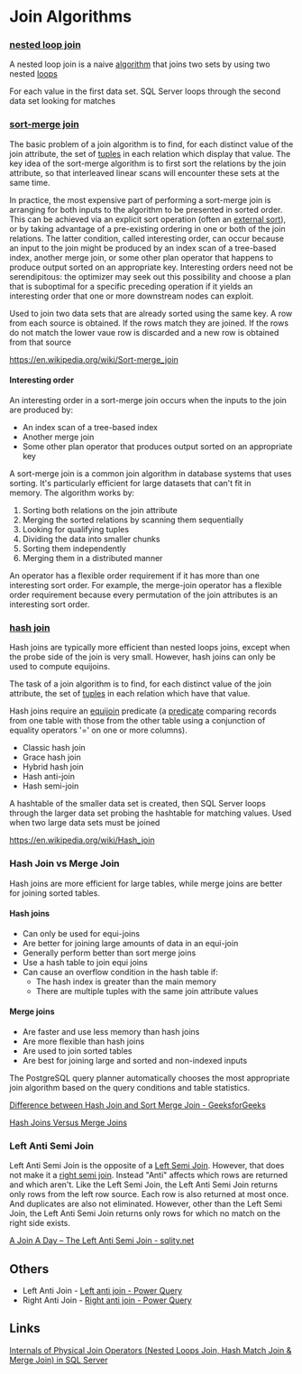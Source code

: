 # Join Algorithms

### [nested loop join](https://en.wikipedia.org/wiki/Nested_loop_join)

A nested loop join is a naive [algorithm](https://en.wikipedia.org/wiki/Algorithm) that joins two sets by using two nested [loops](https://en.wikipedia.org/wiki/Loop_(computing))

For each value in the first data set. SQL Server loops through the second data set looking for matches

### [sort-merge join](https://en.wikipedia.org/wiki/Sort-merge_join)

The basic problem of a join algorithm is to find, for each distinct value of the join attribute, the set of [tuples](https://en.wikipedia.org/wiki/Tuple) in each relation which display that value. The key idea of the sort-merge algorithm is to first sort the relations by the join attribute, so that interleaved linear scans will encounter these sets at the same time.

In practice, the most expensive part of performing a sort-merge join is arranging for both inputs to the algorithm to be presented in sorted order. This can be achieved via an explicit sort operation (often an [external sort](https://en.wikipedia.org/wiki/External_sort)), or by taking advantage of a pre-existing ordering in one or both of the join relations. The latter condition, called interesting order, can occur because an input to the join might be produced by an index scan of a tree-based index, another merge join, or some other plan operator that happens to produce output sorted on an appropriate key. Interesting orders need not be serendipitous: the optimizer may seek out this possibility and choose a plan that is suboptimal for a specific preceding operation if it yields an interesting order that one or more downstream nodes can exploit.

Used to join two data sets that are already sorted using the same key. A row from each source is obtained. If the rows match they are joined. If the rows do not match the lower vaue row is discarded and a new row is obtained from that source

<https://en.wikipedia.org/wiki/Sort-merge_join>

#### Interesting order

An interesting order in a sort-merge join occurs when the inputs to the join are produced by:

- An index scan of a tree-based index
- Another merge join
- Some other plan operator that produces output sorted on an appropriate key

A sort-merge join is a common join algorithm in database systems that uses sorting. It's particularly efficient for large datasets that can't fit in memory. The algorithm works by:

1. Sorting both relations on the join attribute
2. Merging the sorted relations by scanning them sequentially
3. Looking for qualifying tuples
4. Dividing the data into smaller chunks
5. Sorting them independently
6. Merging them in a distributed manner

An operator has a flexible order requirement if it has more than one interesting sort order. For example, the merge-join operator has a flexible order requirement because every permutation of the join attributes is an interesting sort order.

### [hash join](https://en.wikipedia.org/wiki/Hash_join)

Hash joins are typically more efficient than nested loops joins, except when the probe side of the join is very small. However, hash joins can only be used to compute equijoins.

The task of a join algorithm is to find, for each distinct value of the join attribute, the set of [tuples](https://en.wikipedia.org/wiki/Tuple#Relational_model) in each relation which have that value.

Hash joins require an [equijoin](https://en.wikipedia.org/wiki/Equijoin) predicate (a [predicate](https://en.wikipedia.org/wiki/Syntactic_predicate) comparing records from one table with those from the other table using a conjunction of equality operators '=' on one or more columns).

- Classic hash join
- Grace hash join
- Hybrid hash join
- Hash anti-join
- Hash semi-join

A hashtable of the smaller data set is created, then SQL Server loops through the larger data set probing the hashtable for matching values. Used when two large data sets must be joined

<https://en.wikipedia.org/wiki/Hash_join>

### Hash Join vs Merge Join

Hash joins are more efficient for large tables, while merge joins are better for joining sorted tables.

#### Hash joins

- Can only be used for equi-joins
- Are better for joining large amounts of data in an equi-join
- Generally perform better than sort merge joins
- Use a hash table to join equi joins
- Can cause an overflow condition in the hash table if:
  - The hash index is greater than the main memory
  - There are multiple tuples with the same join attribute values

#### Merge joins

- Are faster and use less memory than hash joins
- Are more flexible than hash joins
- Are used to join sorted tables
- Are best for joining large and sorted and non-indexed inputs

The PostgreSQL query planner automatically chooses the most appropriate join algorithm based on the query conditions and table statistics.

[Difference between Hash Join and Sort Merge Join - GeeksforGeeks](https://www.geeksforgeeks.org/difference-between-hash-join-and-sort-merge-join/)

[Hash Joins Versus Merge Joins](https://www.vertica.com/docs/9.3.x/HTML/Content/Authoring/AnalyzingData/Optimizations/HashJoinsVs.MergeJoins.htm)

### Left Anti Semi Join

Left Anti Semi Join is the opposite of a [Left Semi Join](http://sqlity.net/en/1348/a-join-a-day-the-left-semi-join/). However, that does not make it a [right semi join](http://sqlity.net/en/1354/a-join-a-day-the-right-semi-join/). Instead "Anti" affects which rows are returned and which aren't. Like the Left Semi Join, the Left Anti Semi Join returns only rows from the left row source. Each row is also returned at most once. And duplicates are also not eliminated. However, other than the Left Semi Join, the Left Anti Semi Join returns only rows for which no match on the right side exists.

[A Join A Day – The Left Anti Semi Join - sqlity.net](https://sqlity.net/en/1360/a-join-a-day-the-left-anti-semi-join/)

## Others

- Left Anti Join - [Left anti join - Power Query](https://learn.microsoft.com/en-us/power-query/merge-queries-left-anti)
- Right Anti Join - [Right anti join - Power Query](https://learn.microsoft.com/en-us/power-query/merge-queries-right-anti)

## Links

[Internals of Physical Join Operators (Nested Loops Join, Hash Match Join & Merge Join) in SQL Server](https://www.sqlshack.com/internals-of-physical-join-operators-nested-loops-join-hash-match-join-merge-join-in-sql-server/)
